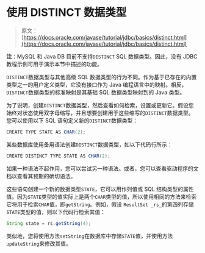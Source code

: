 # 使用 DISTINCT 数据类型

> 原文： [https://docs.oracle.com/javase/tutorial/jdbc/basics/distinct.html](https://docs.oracle.com/javase/tutorial/jdbc/basics/distinct.html)

**注**：MySQL 和 Java DB 目前不支持`DISTINCT` SQL 数据类型。因此，没有 JDBC 教程示例可用于演示本节中描述的功能。

`DISTINCT`数据类型与其他高级 SQL 数据类型的行为不同。作为基于已存在的内置类型之一的用户定义类型，它没有接口作为 Java 编程语言中的映射。相反，`DISTINCT`数据类型的标准映射是其基础 SQL 数据类型映射到的 Java 类型。

为了说明，创建`DISTINCT`数据类型，然后查看如何检索，设置或更新它。假设您始终对状态使用双字母缩写，并且想要创建用于这些缩写的`DISTINCT`数据类型。您可以使用以下 SQL 语句定义新的`DISTINCT`数据类型：

```java
CREATE TYPE STATE AS CHAR(2);

```

某些数据库使用备用语法创建`DISTINCT`数据类型，如以下代码行所示：

```java
CREATE DISTINCT TYPE STATE AS CHAR(2);

```

如果一种语法不起作用，您可以尝试另一种语法。或者，您可以查看驱动程序的文档以查看其预期的确切语法。

这些语句创建一个新的数据类型`STATE`，它可以用作列值或 SQL 结构类型的属性值。因为`STATE`类型的值实际上是两个`CHAR`类型的值，所以使用相同的方法来检索它将用于检索`CHAR`值，即`getString`。例如，假设 `ResultSet _rs_`的第四列存储`STATE`类型的值，则以下代码行检索其值：

```java
String state = rs.getString(4);

```

类似地，您将使用方法`setString`在数据库中存储`STATE`值，并使用方法`updateString`来修改其值。